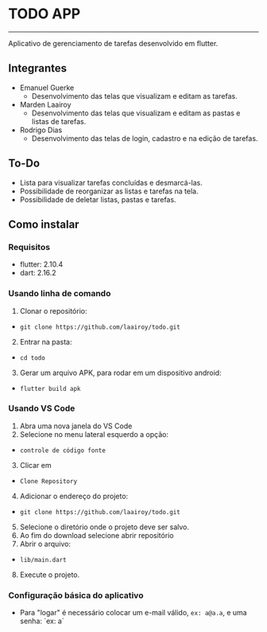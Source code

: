 # TODO APP
---
Aplicativo de gerenciamento de tarefas desenvolvido em flutter.

## Integrantes
- Emanuel Guerke
    - Desenvolvimento das telas que visualizam  e editam as tarefas.
- Marden Laairoy
  - Desenvolvimento das telas que visualizam e editam as pastas e listas de tarefas.
- Rodrigo Dias
    - Desenvolvimento das telas de login, cadastro e na edição de tarefas.
    
## To-Do
- Lista para visualizar tarefas concluídas e desmarcá-las.
- Possibilidade de reorganizar as listas e tarefas na tela.
- Possibilidade de deletar listas, pastas e tarefas.

## Como instalar
### Requisitos
- flutter: 2.10.4
- dart: 2.16.2

### Usando linha de comando
1. Clonar o repositório:
- `git clone https://github.com/laairoy/todo.git`
2. Entrar na pasta:
- `cd todo`
3. Gerar um arquivo APK, para rodar em um dispositivo android:
- `flutter build apk`

### Usando VS Code
1. Abra uma nova janela do VS Code
2. Selecione no menu lateral esquerdo a opção: 
  - `controle de código fonte`
3. Clicar em 
  - `Clone Repository`
4. Adicionar o endereço do projeto:
  - `git clone https://github.com/laairoy/todo.git`
5. Selecione o diretório onde o projeto deve ser salvo.
6. Ao fim do download selecione abrir repositório
7. Abrir o arquivo:
  - `lib/main.dart`
8. Execute o projeto.

### Configuração básica do aplicativo
- Para "logar" é necessário colocar um e-mail válido, `ex: a@a.a`, e uma senha: ´ex: a´
